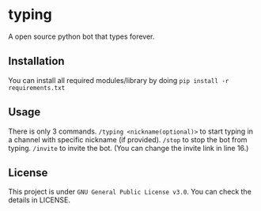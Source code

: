 # typing
A open source python bot that types forever.

## Installation
You can install all required modules/library by doing `pip install -r requirements.txt`

## Usage
There is only 3 commands.
`/typing <nickname(optional)>` to start typing in a channel with specific nickname (if provided).
`/stop` to stop the bot from typing.
`/invite` to invite the bot. (You can change the invite link in line 16.)

## License
This project is under `GNU General Public License v3.0`. You can check the details in LICENSE.
